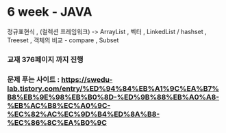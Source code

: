 # 6 week - JAVA
정규표현식 , (컬렉션 프레임워크) -> ArrayList , 벡터 , LinkedList /
hashset , Treeset , 객체의 비교 - compare , Subset
### 교재 376페이지 까지 진행 
### 문제 푸는 사이트 : https://swedu-lab.tistory.com/entry/%ED%94%84%EB%A1%9C%EA%B7%B8%EB%9E%98%EB%B0%8D-%ED%9B%88%EB%A0%A8-%EB%AC%B8%EC%A0%9C-%EC%82%AC%EC%9D%B4%ED%8A%B8-%EC%86%8C%EA%B0%9C